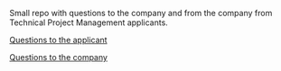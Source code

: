 Small repo with questions to the company and from the company from Technical Project Management applicants.

[Questions to the applicant](../questions_to_the_applicant.md)

[Questions to the company](../questions_to_the_company.md)
